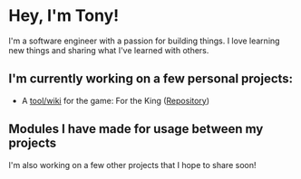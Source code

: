 # Hey, I'm Tony!

I'm a software engineer with a passion for building things.
I love learning new things and sharing what I've learned with others.

## I'm currently working on a few personal projects:

- A [tool/wiki](https://ftk2-tools.vercel.app/) for the game: For the King
([Repository](https://github.com/TLTPham/FtK2-Tools))

##
<!-- ## Some functionality of some private projects: -->



## Modules I have made for usage between my projects


I'm also working on a few other projects that I hope to share soon!
